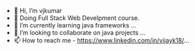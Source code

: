 - 👋 Hi, I’m vjkumar
- 👀 Doing Full Stack Web Develpment course.
- 🌱 I’m currently learning java frameworks ...
- 💞️ I’m looking to collaborate on java projects ...
- 📫 How to reach me - https://www.linkedin.com/in/vijayk18/...

<!---
letsmailvjkumar/letsmailvjkumar is a ✨ special ✨ repository because its `README.md` (this file) appears on your GitHub profile.
You can click the Preview link to take a look at your changes.
--->
